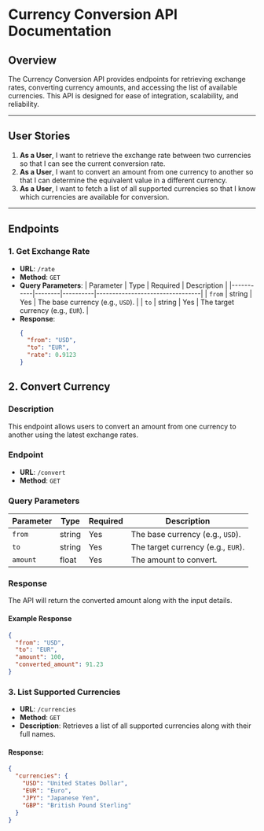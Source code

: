 # Currency Conversion API Documentation

## Overview
The Currency Conversion API provides endpoints for retrieving exchange rates, converting currency amounts, and accessing the list of available currencies. This API is designed for ease of integration, scalability, and reliability.

---

## User Stories

1. **As a User**, I want to retrieve the exchange rate between two currencies so that I can see the current conversion rate.
2. **As a User**, I want to convert an amount from one currency to another so that I can determine the equivalent value in a different currency.
3. **As a User**, I want to fetch a list of all supported currencies so that I know which currencies are available for conversion.

---

## Endpoints

### 1. **Get Exchange Rate**
- **URL**: `/rate`
- **Method**: `GET`
- **Query Parameters**:
| Parameter | Type   | Required | Description                     |
|-----------|--------|----------|---------------------------------|
| `from`    | string | Yes      | The base currency (e.g., `USD`). |
| `to`      | string | Yes      | The target currency (e.g., `EUR`). |
- **Response**:
  ```json
  {
    "from": "USD",
    "to": "EUR",
    "rate": 0.9123
  }


## 2. Convert Currency

### **Description**
This endpoint allows users to convert an amount from one currency to another using the latest exchange rates.

### **Endpoint**
- **URL**: `/convert`
- **Method**: `GET`

### **Query Parameters**
| Parameter | Type   | Required | Description                     |
|-----------|--------|----------|---------------------------------|
| `from`    | string | Yes      | The base currency (e.g., `USD`). |
| `to`      | string | Yes      | The target currency (e.g., `EUR`). |
| `amount`  | float  | Yes      | The amount to convert.          |

### **Response**
The API will return the converted amount along with the input details.

#### **Example Response**
```json
{
  "from": "USD",
  "to": "EUR",
  "amount": 100,
  "converted_amount": 91.23
}
```

### 3. **List Supported Currencies**
- **URL**: `/currencies`
- **Method**: `GET`
- **Description**: Retrieves a list of all supported currencies along with their full names.

#### **Response**:
```json
{
  "currencies": {
    "USD": "United States Dollar",
    "EUR": "Euro",
    "JPY": "Japanese Yen",
    "GBP": "British Pound Sterling"
  }
}
